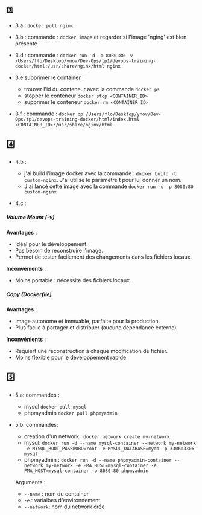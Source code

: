 ### 3️⃣

- 3.a : `docker pull nginx`

- 3.b : commande : `docker image` et regarder si l'image 'nging' est bien présente

- 3.d : commande : `docker run -d -p 8080:80 -v /Users/flo/Desktop/ynov/Dev-Ops/tp1/devops-training-docker/html:/usr/share/nginx/html nginx`

- 3.e supprimer le container :

  - trouver l'id du conteneur avec la commande `docker ps`
  - stopper le conteneur `docker stop <CONTAINER_ID>`
  - supprimer le conteneur `docker rm <CONTAINER_ID>`

- 3.f : commande : `docker cp /Users/flo/Desktop/ynov/Dev-Ops/tp1/devops-training-docker/html/index.html <CONTAINER_ID>:/usr/share/nginx/html`

## 4️⃣

- 4.b :

  - j'ai build l'image docker avec la commande : `docker build -t custom-nginx`. J'ai utilisé le paramètre t pour lui donner un nom.
  - J'ai lancé cette image avec la commande `docker run -d -p 8080:80 custom-nginx`

- 4.c :

##### Volume Mount (-v)

**Avantages** :

- Idéal pour le développement.
- Pas besoin de reconstruire l'image.
- Permet de tester facilement des changements dans les fichiers locaux.

**Inconvénients** :

- Moins portable : nécessite des fichiers locaux.

##### Copy (Dockerfile)

**Avantages** :

- Image autonome et immuable, parfaite pour la production.
- Plus facile à partager et distribuer (aucune dépendance externe).

**Inconvénients** :

- Requiert une reconstruction à chaque modification de fichier.
- Moins flexible pour le développement rapide.

## 5️⃣

- 5.a: commandes :

  - mysql `docker pull mysql`
  - phpmyadmin `docker pull phpmyadmin`

- 5.b: commandes:

  - creation d'un network : `docker network create my-network`
  - mysql: `docker run -d --name mysql-container --network my-network -e MYSQL_ROOT_PASSWORD=root -e MYSQL_DATABASE=mydb -p 3306:3306 mysql`
  - phpmyadmin : `docker run -d --name phpmyadmin-container --network my-network -e PMA_HOST=mysql-container -e PMA_HOST=mysql-container -p 8080:80 phpmyadmin`

  Arguments :

  - `--name` : nom du container
  - `-e` : varialbes d'environnement
  - `--network`: nom du network crée
